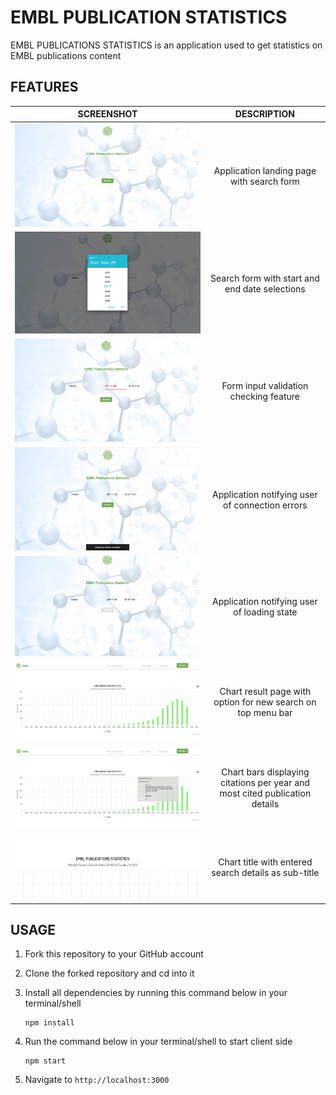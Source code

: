 # EMBL PUBLICATION STATISTICS
EMBL PUBLICATIONS STATISTICS is an application used to get statistics on EMBL publications content

## FEATURES

SCREENSHOT           |  DESCRIPTION
:-------------------------:|:-------------------------:
![Alt Home page](/docs/screenshots/1.png?raw=true "Home page") |  Application landing page with search form
![Alt Calendar](/docs/screenshots/2.png?raw=true "Calendar field") |  Search form with start and end date selections
![Alt Form errors](/docs/screenshots/3.png?raw=true "Form checking") |  Form input validation checking feature
![Alt Axios error checking](/docs/screenshots/4.png?raw=true "Fetch error") |  Application notifying user of connection errors
![Alt Loading feature](/docs/screenshots/5.png?raw=true "Loading feature") |  Application notifying user of loading state
![Alt Chart page](/docs/screenshots/6.png?raw=true "Chart page") |  Chart result page with option for new search on top menu bar
![Alt Chart info](/docs/screenshots/7.png?raw=true "Chart info") |  Chart bars displaying citations per year and most cited publication details
![Alt Chart title](/docs/screenshots/8.png?raw=true "Chart title") |  Chart title with entered search details as sub-title

## USAGE
1. Fork this repository to your GitHub account
2. Clone the forked repository and cd into it

3. Install all dependencies by running this command below in your terminal/shell
    ````
    npm install
    ````
4. Run the command below in your terminal/shell to start client side
    ```` 
    npm start
    ````
5. Navigate to `http://localhost:3000`



